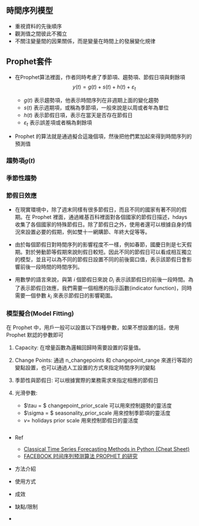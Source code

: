 ## 時間序列模型

- 重視資料的先後順序
- 觀測值之間彼此不獨立
- 不關注變量間的因果關係，而是變量在時間上的發展變化規律

## Prophet套件

- 在Prophet算法裡面，作者同時考慮了季節項、趨勢項、節假日項與剩餘項
  $$
  y(t) = g(t) + s(t) + h(t) + \varepsilon_t
  $$

  - $g(t)$ 表示趨勢項，他表示時間序列在非週期上面的變化趨勢
  - $s(t)$ 表示週期項，或稱為季節項，一般來說是以周或者年為單位
  - $h(t)$ 表示節假日項，表示在當天是否存在節假日
  - $\varepsilon_t$ 表示誤差項或者稱為剩餘項

- Prophet 的算法就是通過擬合這幾個項，然後把他們累加起來得到時間序列的預測值

### 趨勢項$g(t)$

### 季節性趨勢

### 節假日效應

- 在現實環境中，除了週末同樣有很多節假日，而且不同的國家有著不同的假期。在 Prophet 裡面，通過維基百科裡面對各個國家的節假日描述，hdays 收集了各個國家的特殊節假日。除了節假日之外，使用者還可以根據自身的情況來設置必要的假期，例如雙十一網購節、年終大促等等。

- 由於每個節假日對時間序列的影響程度不一樣，例如春節，國慶日則是七天假期。對於勞動節等假期來說則假日較短。因此不同的節假日可以看成相互獨立的模型，並且可以為不同的節假日設置不同的前後窗口值，表示該節假日會影響前後一段時間的時間序列。
- 用數學的語言來說，與第 $i$ 個節假日來說 $D_i$ 表示該節假日的前後一段時間。為了表示節假日效應，我們需要一個相應的指示函數(indicator function)，同時需要一個參數 $k_i$ 來表示節假日的影響範圍。



### 模型擬合(Model Fitting)

在 Prophet 中，用戶一般可以設置以下四種參數，如果不想設置的話，使用 Prophet 默認的參數即可

1. Capacity: 在增量函數為邏輯回歸時需要設置的容量值。

2. Change Points: 通過 n_changepoints 和 changepoint_range 來進行等距的變點設置，也可以通過人工設置的方式來指定時間序列的變點

3. 季節性與節假日: 可以根據實際的業務需求來指定相應的節假日

4. 光滑參數: 

   - $\tau = $ changepoint_prior_scale 可以用來控制趨勢的靈活度
   - $\sigma = $ seasonality_prior_scale 用來控制季節項的靈活度
   - $v=$ holidays prior scale 用來控制節假日的靈活度

   

```python
```





- Ref
  - [Classical Time Series Forecasting Methods in Python (Cheat Sheet)](https://machinelearningmastery.com/time-series-forecasting-methods-in-python-cheat-sheet/)
  - [FACEBOOK 时间序列预测算法 PROPHET 的研究](https://zr9558.com/2018/11/30/timeseriespredictionfbprophet/)





- 方法介紹
- 使用方式
- 成效
- 缺點/限制
- 